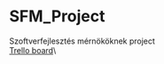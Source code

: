 # SFM_Project
Szoftverfejlesztés mérnököknek project\
<a href="https://trello.com/b/VyrzQg6E/main">Trello board</a>\
